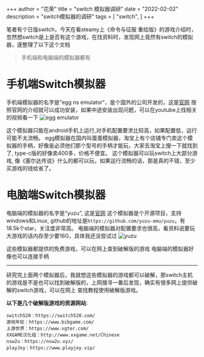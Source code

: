 +++
author = "花荣"
title = "switch 模拟器调研"
date = "2022-02-02"
description = "switch模拟器的调研"
tags = [
    "switch",
]
+++

笔者有个日版switch，今天在看steamy上《命令与征服 重绘版》的游戏介绍时，忽然想switch是上是否有这个游戏，在找资料时，发现网上竟然有switch的模拟器，遂整理了以下这个文档

<!--more-->

> 手机端和电脑端的模拟器都有

# 手机端Switch模拟器

手机端模拟器的名字是”egg ns emulator“，是个国外的公司开发的，这是[官网](https://eggns.wordpress.com/)
按照官网的介绍就可以成功安装，如果中途安装出现问题，可以在youtube上找相关的视频看一下
![egg emulator](https://s2.loli.net/2022/02/03/jzLDiCwMaKZOr8e.png)

这个模拟器只能在android手机上运行,对手机配置要求比较高，如果配置低，运行可能不太流畅。
egg模拟器在国内叫蛋蛋模拟器，淘宝上有个店铺专门卖这个模拟器的手柄，好像是必须他们那个型号的手柄才能玩，大家去淘宝上搜一下就找到了, type-c版的好像卖400多，价格不便宜。
这个模拟器可以玩switch上大部分游戏, 像《塞尔达传说》什么的都可以玩，如果运行流畅的话，那是真的不错，至少买游戏的钱给省了。

# 电脑端Switch模拟器

电脑端的模拟器的名字是“yuzu”, 这是[官网](https://yuzu-emu.org/)
这个模拟器是个开源项目，支持windows和Linux, github的地址是`https://github.com/yuzu-emu/yuzu`，有18.5k个star，关注度非常高。
电脑端的模拟器对配置要求也很高，看资料说要玩大游戏的话内存至少要16G，具体我还没尝试过
![yuzu](https://s2.loli.net/2022/02/03/eOl43fXAsNLicM5.png)

这些模拟器都提供的免费游戏，可以在网上查到破解版的游戏
电脑端的模拟器好像也可以连接手柄

---

研究完上面两个模拟器后，我就想这些模拟器的游戏都可以破解，那switch主机的游戏是不是也可以找到破解版的，上网搜寻一番后发现，确实有很多网上提供破解的switch游戏，可以在网上
查找教程使用破解版游戏。

**以下是几个破解版游戏的资源网站**:

    switch520：https://switch520.com/
    游戏年轮：https://www.bibgame.com/
    上游世界：https://www.vgter.com/
    XXGAME汉化组：http://www.xxgame.net/Chinese
    nsw2u：https://nsw2u.xyz/
    playJoy：https://www.playjoy.vip/
